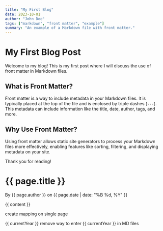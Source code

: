 ```yaml
---
title: "My First Blog"
date: 2023-10-01
author: "John Doe"
tags: ["markdown", "front matter", "example"]
summary: "An example of a Markdown file with front matter."
---
```


# My First Blog Post

Welcome to my blog! This is my first post where I will discuss the use of front matter in Markdown files.

## What is Front Matter?

Front matter is a way to include metadata in your Markdown files. It is typically placed at the top of the file and is enclosed by triple dashes (`---`). This metadata can include information like the title, date, author, tags, and more.

## Why Use Front Matter?

Using front matter allows static site generators to process your Markdown files more effectively, enabling features like sorting, filtering, and displaying metadata on your site.

Thank you for reading!

<h1>{{ page.title }}</h1>
<p>By {{ page.author }} on {{ page.date | date: "%B %d, %Y" }}</p>
<div>
  {{ content }}
</div>

create  mapping on single page 

{{ currentYear }}  remove way to enter {{ currentYear }} in MD files
